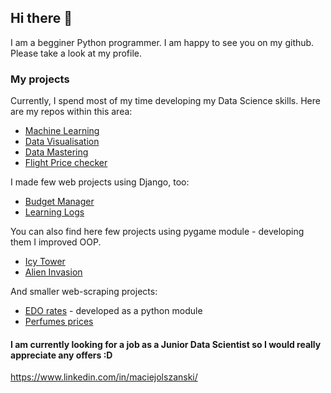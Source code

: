 ## Hi there 👋

I am a begginer Python programmer. I am happy to see you on my github. Please take a look at my profile.

### My projects
Currently, I spend most of my time developing my Data Science skills. Here are my repos within this area:

* [Machine Learning](https://github.com/maciejolszanski/ML_basics)
* [Data Visualisation](https://github.com/maciejolszanski/Data_visualisation)
* [Data Mastering](https://github.com/maciejolszanski/Data_mastering)
* [Flight Price checker](https://github.com/maciejolszanski/Flight_price_checker)

I made few web projects using Django, too:
* [Budget Manager](https://github.com/maciejolszanski/Budget_manager)
* [Learning Logs](https://github.com/maciejolszanski/Learning_Logs)

You can also find here few projects using pygame module  - developing them I improved OOP.
* [Icy Tower](https://github.com/maciejolszanski/Icy_Tower)
* [Alien Invasion](https://github.com/maciejolszanski/Alien_Invasion_development)

And smaller web-scraping projects:
* [EDO rates](https://github.com/maciejolszanski/EDO_rates) - developed as a python module
* [Perfumes prices](https://github.com/maciejolszanski/Web_scraping_perfumes_prices)


#### I am currently looking for a job as a Junior Data Scientist so I would really appreciate any offers :D


 https://www.linkedin.com/in/maciejolszanski/

<!-- This shows my most used languages
[![Top Langs](https://github-readme-stats.vercel.app/api/top-langs/?username=maciejolszanski)](https://github.com/anuraghazra/github-readme-stats)

 -->
<!--
**maciejolszanski/maciejolszanski** is a ✨ _special_ ✨ repository because its `README.md` (this file) appears on your GitHub profile.

Here are some ideas to get you started:

- 🔭 I’m currently working on ...
- 🌱 I’m currently learning ...
- 👯 I’m looking to collaborate on ...
- 🤔 I’m looking for help with ...
- 💬 Ask me about ...
- 📫 How to reach me: ...
- 😄 Pronouns: ...
- ⚡ Fun fact: ...
-->
